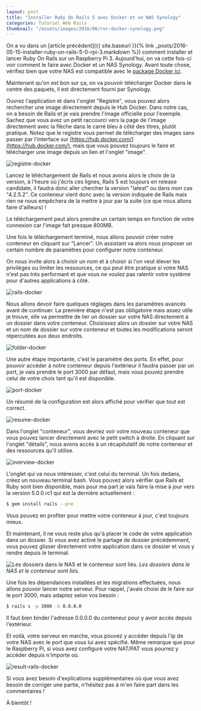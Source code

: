 ```yaml
---
layout: post
title: "Installer Ruby On Rails 5 avec Docker et un NAS Synology"
categories: Tutoriel Web Rails
thumbnail: "/assets/images/2016/06/ror-docker-synology.png"
---
```

On a vu dans un [article précédent]({{ site.baseurl }}{% link _posts/2016-05-15-installer-ruby-on-rails-5-0-rpi-3.markdown %}) comment installer et lancer Ruby On Rails sur un Raspberry Pi 3\. Aujourd'hui, on va cette fois-ci voir comment le faire avec Docker et un NAS Synology. Avant toute chose, vérifiez bien que votre NAS est compatible avec le [package Docker ici](https://www.synology.com/en-us/dsm/app_packages/Docker).

Maintenant qu'on est bon sur ça, on va pouvoir télécharger Docker dans le centre des paquets, il est directement fourni par Synology.

Ouvrez l'application et dans l'onglet "Registre", vous pouvez alors rechercher une image directement depuis le Hub Docker. Dans notre cas, on a besoin de Rails et je vais prendre l'image officielle pour l'exemple. Sachez que vous avez un petit raccourci vers la page de l'image directement avec la flèche dans le carré bleu à côté des titres, plutôt pratique. Notez que le registre vous permet de télécharger des images sans passer par l'interface sur [https://hub.docker.com/](https://hub.docker.com/), mais que vous pouvez toujours le faire et télécharger une image depuis un lien et l'onglet "image".

![registre-docker](/assets/images/2016/06/registre-docker.png)

Lancez le téléchargement de Rails et nous avons alors le choix de la version, à l'heure où j'écris ces lignes, Rails 5 est toujours en release candidate, il faudra donc aller chercher la version "latest" ou dans mon cas "4.2.5.2". Ce conteneur vient donc avec la version indiquée de Rails mais rien ne nous empêchera de la mettre à jour par la suite (ce que nous allons faire d'ailleurs) !

Le téléchargement peut alors prendre un certain temps en fonction de votre connexion car l'image fait presque 800MB.

Une fois le téléchargement terminé, nous allons pouvoir créer notre conteneur en cliquant sur "Lancer". Un assistant va alors nous proposer un certain nombre de paramètres pour configurer notre conteneur.

On nous invite alors à choisir un nom et à choisir si l'on veut élever les privilèges ou limiter les ressources, ce qui peut être pratique si votre NAS n'est pas très performant et que vous ne voulez pas ralentir votre système pour d'autres applications à côté.

![rails-docker](/assets/images/2016/06/rails-docker.png)

Nous allons devoir faire quelques réglages dans les paramètres avancés avant de continuer. La première étape n'est pas obligatoire mais assez utile je trouve, elle va permettre de lier un dossier sur votre NAS directement à un dossier dans votre conteneur. Choisissez alors un dossier sur votre NAS et un nom de dossier sur votre conteneur et toutes les modifications seront répercutées aux deux endroits.

![folder-docker](/assets/images/2016/06/folder-docker.png)

Une autre étape importante, c'est le paramètre des ports. En effet, pour pouvoir accéder à notre conteneur depuis l'extérieur il faudra passer par un port, je vais prendre le port 3000 par défaut, mais vous pouvez prendre celui de votre choix tant qu'il est disponible.

![port-docker](/assets/images/2016/06/port-docker.png)

Un résumé de la configuration est alors affiché pour vérifier que tout est correct.

![resume-docker](/assets/images/2016/06/resume-docker.png)

Dans l'onglet "conteneur", vous devriez voir votre nouveau conteneur que vous pouvez lancer directement avec le petit switch à droite. En cliquant sur l'onglet "détails", nous avons accès à un récapitulatif de notre conteneur et des ressources qu'il utilise.

![overview-docker](/assets/images/2016/06/overview-docker.png)

L'onglet qui va nous intéresser, c'est celui du terminal. Un fois dedans, créez un nouveau terminal bash. Vous pouvez alors vérifier que Rails et Ruby sont bien disponible, mais pour ma part je vais faire la mise à jour vers la version 5.0.0.rc1 qui est la dernière actuellement :
```bash
$ gem install rails --pre
```

Vous pouvez en profiter pour mettre votre conteneur à jour, c'est toujours mieux.

Et maintenant, il ne vous reste plus qu'à placer le code de votre application dans un dossier. Si vous avez activé le partage de dossier précédemment, vous pouvez glisser directement votre application dans ce dossier et vous y rendre depuis le terminal.

![Les dossiers dans le NAS et le conteneur sont liés.](/assets/images/2016/06/folders-linked-docker.png)
*Les dossiers dans le NAS et le conteneur sont liés.*

Une fois les dépendances installées et les migrations effectuées, nous allons pouvoir lancer notre serveur. Pour rappel, j'avais choisi de le faire sur le port 3000, mais adaptez selon vos besoin :
```bash
$ rails s -p 3000 -b 0.0.0.0
```

Il faut bien binder l'adresse 0.0.0.0 du conteneur pour y avoir accès depuis l'extérieur.

Et voilà, votre serveur en marche, vous pouvez y accéder depuis l'ip de votre NAS avec le port que vous lui avez spécifié. Même remarque que pour le Raspberry Pi, si vous avez configuré votre NAT/PAT vous pourrez y accéder depuis n'importe où.

![result-rails-docker](/assets/images/2016/06/result-rails-docker.png)

Si vous avez besoin d'explications supplémentaires où que vous avez besoin de corriger une partie, n'hésitez pas à m'en faire part dans les commentaires !

À bientôt !

